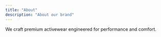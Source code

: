 ```yaml
---
title: "About"
description: "About our brand"
---
```


We craft premium activewear engineered for performance and comfort.
